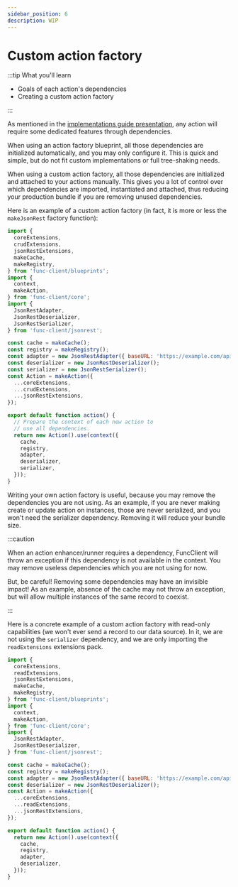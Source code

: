```yaml
---
sidebar_position: 6
description: WIP
---
```


# Custom action factory

:::tip What you'll learn

- Goals of each action's dependencies
- Creating a custom action factory

:::

As mentioned in the
[implementations guide presentation](/docs/advanced/implementations/presentation),
any action will require some dedicated features through dependencies.

When using an action factory blueprint, all those dependencies are initialized
automatically, and you may only configure it. This is quick and simple,
but do not fit custom implementations or full tree-shaking needs.

When using a custom action factory, all those dependencies are initialized and
attached to your actions manually. This gives you a lot of control over which
dependencies are imported, instantiated and attached, thus reducing your
production bundle if you are removing unused dependencies.

Here is an example of a custom action factory (in fact, it is more or less
the `makeJsonRest` factory function):

```javascript title="action.js"
import {
  coreExtensions,
  crudExtensions,
  jsonRestExtensions,
  makeCache,
  makeRegistry,
} from 'func-client/blueprints';
import {
  context,
  makeAction,
} from 'func-client/core';
import {
  JsonRestAdapter,
  JsonRestDeserializer,
  JsonRestSerializer,
} from 'func-client/jsonrest';

const cache = makeCache();
const registry = makeRegistry();
const adapter = new JsonRestAdapter({ baseURL: 'https://example.com/api' });
const deserializer = new JsonRestDeserializer();
const serializer = new JsonRestSerializer();
const Action = makeAction({
  ...coreExtensions,
  ...crudExtensions,
  ...jsonRestExtensions,
});

export default function action() {
  // Prepare the context of each new action to
  // use all dependencies.
  return new Action().use(context({
    cache,
    registry,
    adapter,
    deserializer,
    serializer,
  }));
}
```

Writing your own action factory is useful, because you may remove the
dependencies you are not using. As an example, if you are never making create or
update action on instances, those are never serialized, and you won't need the
serializer dependency. Removing it will reduce your bundle size.

:::caution

When an action enhancer/runner requires a dependency, FuncClient will throw an
exception if this dependency is not available in the context. You may remove
useless dependencies which you are not using for now.

But, be careful! Removing some dependencies may have an invisible impact! As an
example, absence of the cache may not throw an exception, but will allow
multiple instances of the same record to coexist.

:::

Here is a concrete example of a custom action factory with read-only
capabilities (we won't ever send a record to our data source). In it, we are not
using the `serializer` dependency, and we are only importing
the `readExtensions` extensions pack.

```javascript title="action.js"
import {
  coreExtensions,
  readExtensions,
  jsonRestExtensions,
  makeCache,
  makeRegistry,
} from 'func-client/blueprints';
import {
  context,
  makeAction,
} from 'func-client/core';
import {
  JsonRestAdapter,
  JsonRestDeserializer,
} from 'func-client/jsonrest';

const cache = makeCache();
const registry = makeRegistry();
const adapter = new JsonRestAdapter({ baseURL: 'https://example.com/api' });
const deserializer = new JsonRestDeserializer();
const Action = makeAction({
  ...coreExtensions,
  ...readExtensions,
  ...jsonRestExtensions,
});

export default function action() {
  return new Action().use(context({
    cache,
    registry,
    adapter,
    deserializer,
  }));
}
```
